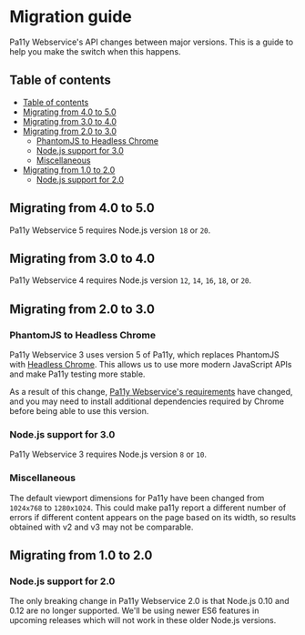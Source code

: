 # Migration guide

Pa11y Webservice's API changes between major versions. This is a guide to help you make the switch when this happens.

## Table of contents

* [Table of contents](#table-of-contents)
* [Migrating from 4.0 to 5.0](#migrating-from-40-to-50)
* [Migrating from 3.0 to 4.0](#migrating-from-30-to-40)
* [Migrating from 2.0 to 3.0](#migrating-from-20-to-30)
  * [PhantomJS to Headless Chrome](#phantomjs-to-headless-chrome)
  * [Node.js support for 3.0](#nodejs-support-for-30)
  * [Miscellaneous](#miscellaneous)
* [Migrating from 1.0 to 2.0](#migrating-from-10-to-20)
  * [Node.js support for 2.0](#nodejs-support-for-20)

## Migrating from 4.0 to 5.0

Pa11y Webservice 5 requires Node.js version `18` or `20`.

## Migrating from 3.0 to 4.0

Pa11y Webservice 4 requires Node.js version `12`, `14`, `16`, `18`, or `20`.

## Migrating from 2.0 to 3.0

### PhantomJS to Headless Chrome

Pa11y Webservice 3 uses version 5 of Pa11y, which replaces PhantomJS with [Headless Chrome](https://developers.google.com/web/updates/2017/04/headless-chrome). This allows us to use more modern JavaScript APIs and make Pa11y testing more stable.

As a result of this change, [Pa11y Webservice's requirements](../README.md#requirements) have changed, and you may need to install additional dependencies required by Chrome before being able to use this version.

### Node.js support for 3.0

Pa11y Webservice 3 requires Node.js version `8` or `10`.

### Miscellaneous

The default viewport dimensions for Pa11y have been changed from `1024x768` to `1280x1024`. This could make pa11y report a different number of errors if different content appears on the page based on its width, so results obtained with v2 and v3 may not be comparable.

## Migrating from 1.0 to 2.0

### Node.js support for 2.0

The only breaking change in Pa11y Webservice 2.0 is that Node.js 0.10 and 0.12 are no longer supported. We'll be using newer ES6 features in upcoming releases which will not work in these older Node.js versions.
